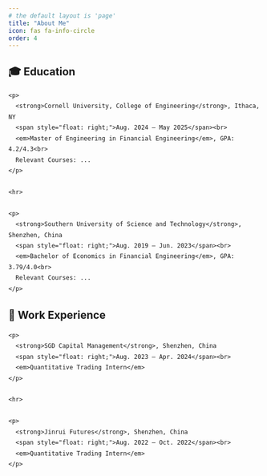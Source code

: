 ```yaml
---
# the default layout is 'page'
title: "About Me"
icon: fas fa-info-circle
order: 4
---
```



## 🎓 **Education**

<div class="card">
  <div class="card-body" style="line-height: 1.8;">

    <p>
      <strong>Cornell University, College of Engineering</strong>, Ithaca, NY
      <span style="float: right;">Aug. 2024 – May 2025</span><br>
      <em>Master of Engineering in Financial Engineering</em>, GPA: 4.2/4.3<br>
      Relevant Courses: ...
    </p>

    <hr>

    <p>
      <strong>Southern University of Science and Technology</strong>, Shenzhen, China
      <span style="float: right;">Aug. 2019 – Jun. 2023</span><br>
      <em>Bachelor of Economics in Financial Engineering</em>, GPA: 3.79/4.0<br>
      Relevant Courses: ...
    </p>

  </div>
</div>



## 💼 **Work Experience**

<div class="card">
  <div class="card-body" style="line-height: 1.8;">

    <p>
      <strong>SGD Capital Management</strong>, Shenzhen, China
      <span style="float: right;">Aug. 2023 – Apr. 2024</span><br>
      <em>Quantitative Trading Intern</em>
    </p>

    <hr>

    <p>
      <strong>Jinrui Futures</strong>, Shenzhen, China
      <span style="float: right;">Aug. 2022 – Oct. 2022</span><br>
      <em>Quantitative Trading Intern</em>
    </p>

  </div>
</div>

